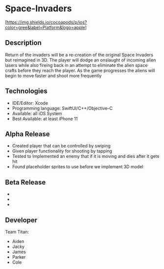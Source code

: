 # Space-Invaders
[https://img.shields.io/cocoapods/p/ios?color=gree&label=Platform&logo=apple]

## Description
Return of the invaders will be a re-creation of the original Space Invaders but reimagined in 3D. The player will dodge an onslaught of incoming alien lasers while also fireing back in an attempt to eliminate the alien space crafts before they reach the player. As the game progresses the aliens will begin to move faster and shoot more frequently

## Technologies

* IDE/Editor: Xcode
* Programming language: SwiftUI/C++/Objective-C
* Available: all iOS System
* Best Available: at least iPhone 11

## Alpha Release
* Created player that can be controlled by swiping
* Given player functionality for shooting by tapping
* Tested to Implemented an enemy that if it is moving and dies after it gets hit
* Found placeholder sprites to use before we implement 3D model

## Beta Release
*
*
*

## Developer
Team Titan:

* Aiden
* Jacky
* James
* Parker
* Cole

